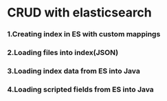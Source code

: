 # CRUD with elasticsearch

### 1.Creating index in ES with custom mappings    
### 2.Loading files into index(JSON)    
### 3.Loading index data from ES into Java     
### 4.Loading scripted fields from ES into Java